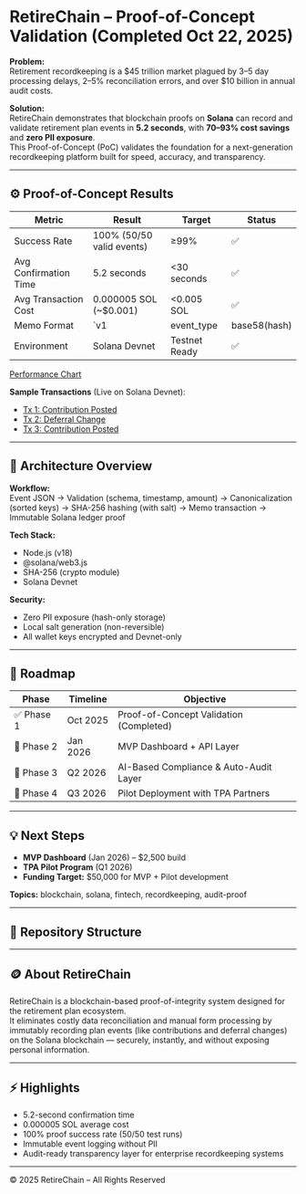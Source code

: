 # RetireChain – Proof-of-Concept Validation (Completed Oct 22, 2025)

**Problem:**  
Retirement recordkeeping is a $45 trillion market plagued by 3–5 day processing delays, 2–5% reconciliation errors, and over $10 billion in annual audit costs.

**Solution:**  
RetireChain demonstrates that blockchain proofs on **Solana** can record and validate retirement plan events in **5.2 seconds**, with **70–93% cost savings** and **zero PII exposure**.  
This Proof-of-Concept (PoC) validates the foundation for a next-generation recordkeeping platform built for speed, accuracy, and transparency.

---

## ⚙️ Proof-of-Concept Results

| Metric | Result | Target | Status |
|--------|---------|---------|--------|
| Success Rate | 100% (50/50 valid events) | ≥99% | ✅ |
| Avg Confirmation Time | 5.2 seconds | <30 seconds | ✅ |
| Avg Transaction Cost | 0.000005 SOL (~$0.001) | <0.005 SOL | ✅ |
| Memo Format | `v1|event_type|base58(hash)|unix_ts` | Standardized | ✅ |
| Environment | Solana Devnet | Testnet Ready | ✅ |

[Performance Chart](assets/performance-chart.png)

**Sample Transactions** (Live on Solana Devnet):
- [Tx 1: Contribution Posted](https://solscan.io/tx/3Lhfc2MqAW6EsX7CJDYxuUGHKo99VowLqWPNDHEUUT3nA7DA5sheyXpGr74uXMp2pqKKVF7jKasE13uS8fUuhxW?cluster=devnet)
- [Tx 2: Deferral Change](https://solscan.io/tx/3fveBGB1Gxt9KH23r9Fzn4bVmP6rnWWEYb2MuZZ2VSy8T9k1yXidAbxxQKoMUrU6X8rVxyB3XchQRCx6MtTPp1FZ?cluster=devnet)
- [Tx 3: Contribution Posted](https://solscan.io/tx/3Ycy7ngJa8RYw3NDuz1BRkS3kDWVNggTEHgNhW9uJaJcgmTm8wotSEkafW5qeYEwKNTt4DB39JUfyGB7jytMquhG?cluster=devnet)
---

## 🧩 Architecture Overview

**Workflow:**  
Event JSON → Validation (schema, timestamp, amount) → Canonicalization (sorted keys) → SHA-256 hashing (with salt) → Memo transaction → Immutable Solana ledger proof  

**Tech Stack:**  
- Node.js (v18)  
- @solana/web3.js  
- SHA-256 (crypto module)  
- Solana Devnet  

**Security:**  
- Zero PII exposure (hash-only storage)  
- Local salt generation (non-reversible)  
- All wallet keys encrypted and Devnet-only  

---

## 🧭 Roadmap

| Phase | Timeline | Objective |
|-------|-----------|-----------|
| ✅ Phase 1 | Oct 2025 | Proof-of-Concept Validation (Completed) |
| 🔄 Phase 2 | Jan 2026 | MVP Dashboard + API Layer |
| 🔁 Phase 3 | Q2 2026 | AI-Based Compliance & Auto-Audit Layer |
| 🚀 Phase 4 | Q3 2026 | Pilot Deployment with TPA Partners |

---

## 💡 Next Steps

- **MVP Dashboard** (Jan 2026) – $2,500 build  
- **TPA Pilot Program** (Q1 2026)  
- **Funding Target:** $50,000 for MVP + Pilot development 


**Topics:** blockchain, solana, fintech, recordkeeping, audit-proof  

---

## 📁 Repository Structure

---

## 🪙 About RetireChain
RetireChain is a blockchain-based proof-of-integrity system designed for the retirement plan ecosystem.  
It eliminates costly data reconciliation and manual form processing by immutably recording plan events (like contributions and deferral changes) on the Solana blockchain — securely, instantly, and without exposing personal information.

---

## ⚡ Highlights
- 5.2-second confirmation time  
- 0.000005 SOL average cost  
- 100% proof success rate (50/50 test runs)  
- Immutable event logging without PII  
- Audit-ready transparency layer for enterprise recordkeeping systems  

---

© 2025 RetireChain – All Rights Reserved
